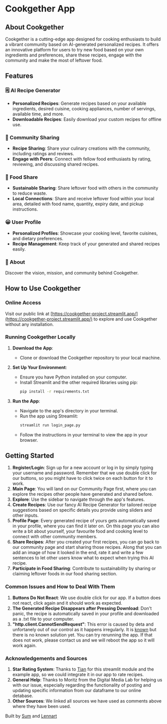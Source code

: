 # Cookgether App

## About Cookgether

Cookgether is a cutting-edge app designed for cooking enthusiasts to build a vibrant community based on AI-generated personalized recipes. It offers an innovative platform for users to try new food based on your own ingredients and preferences, share these recipes, engage with the community and make the most of leftover food. 

## Features

### 🗒️ AI Recipe Generator

- **Personalized Recipes**: Generate recipes based on your available ingredients, desired cuisine, cooking appliances, number of servings, available time, and more.
- **Downloadable Recipes**: Easily download your custom recipes for offline use.

### 🥘 Community Sharing

- **Recipe Sharing**: Share your culinary creations with the community, including ratings and reviews.
- **Engage with Peers**: Connect with fellow food enthusiasts by rating, reviewing, and discussing shared recipes.

### 🍎 Food Share

- **Sustainable Sharing**: Share leftover food with others in the community to reduce waste.
- **Local Connections**: Share and receive leftover food within your local area, detailed with food name, quantity, expiry date, and pickup instructions.

### 😀 User Profile

- **Personalized Profiles**: Showcase your cooking level, favorite cuisines, and dietary preferences.
- **Recipe Management**: Keep track of your generated and shared recipes easily.

### 📌 About

Discover the vision, mission, and community behind Cookgether.

## How to Use Cookgether

### Online Access

Visit our public link at [https://cookgether-project.streamlit.app/](https://cookgether-project.streamlit.app/) to explore and use Cookgether without any installation.

### Running Cookgether Locally

1. **Download the App**:
   - Clone or download the Cookgether repository to your local machine.

2. **Set Up Your Environment**:
   - Ensure you have Python installed on your computer.
   - Install Streamlit and the other required libraries using pip:
     ```bash
     pip install -r requirements.txt
     ```

3. **Run the App**:
   - Navigate to the app's directory in your terminal.
   - Run the app using Streamlit:
     ```bash
     streamlit run login_page.py
     ```
   - Follow the instructions in your terminal to view the app in your browser.

## Getting Started

1. **Register/Login**: Sign up for a new account or log in by simply typing your username and password. Remember that we use double click for our buttons, so you might have to click twice on each button for it to work.
2. **Main Page**: You will land on our Community Page first, where you can explore the recipes other people have generated and shared before. 
3. **Explore**: Use the sidebar to navigate through the app's features. 
4. **Create Recipes**: Use our fancy AI Recipe Generator for tailored recipe suggestions based on specific details you provide using sliders and other inputs.
5. **Profile Page**: Every generated recipe of yours gets automatically saved in your profile, where you can find it later on. On this page you can also write a bit about yourself, your favourite food and cooking level to connect with other community members. 
6. **Share Recipes**: After you created your first recipes, you can go back to our community page and start sharing those recipes. Along that you can add an image of how it looked in the end, rate it and write a few sentences to let other users know what to expect when trying this AI recipe.
7. **Participate in Food Sharing**: Contribute to sustainability by sharing or claiming leftover foods in our food sharing section.

### Common Issues and How to Deal With Them

1. **Buttons Do Not React**: We use double click for our app. If a button does not react, click again and it should work as expected.
2. **The Generated Recipe Disappears after Pressing Download**: Don't panic, the recipe is automatically saved in your profile and downloaded as a .txt file to your computer.
3. **"http.client.CannotSendRequest"**: This error is caused by deta and unfortanely out of our control as it happens irregularly. It is [known](https://discuss.streamlit.io/t/error-https-client-cannot-sendrequest-deta-database-or-google-sheet-api/42107) but there is no known solution yet. You can try rerunning the app. If that does not work, please contact us and we will reboot the app so it will work again.

### Acknowledgements and Sources

1. **Star Rating System**: Thanks to [Tian](https://discuss.streamlit.io/t/new-component-star-ratings/36829/1) for this streamlit module and the example app, so we could integrate it in our app to rate recipes.
2. **General Help**: Thanks to Moritz from the Digital Media Lab for helping us with our issue, especially regarding the functionality of posting and updating specific information from our dataframe to our online detabase.
3. **Other Sources**: We linked all sources we have used as comments above where they have been used.

Built by [Sum](https://github.com/SumSumarie) and [Lennart](https://github.com/okamanhog)
